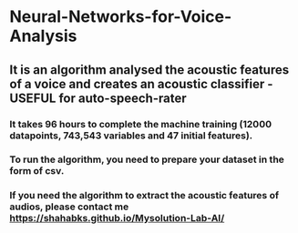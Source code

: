 # Neural-Networks-for-Voice-Analysis

## It is an algorithm analysed the acoustic features of a voice and creates an acoustic classifier - USEFUL for auto-speech-rater

### It takes 96 hours to complete the machine training (12000 datapoints, 743,543 variables and 47 initial features).

### To run the algorithm, you need to prepare your dataset in the form of csv. 

### If you need the algorithm to extract the acoustic features of audios, please contact me   https://shahabks.github.io/Mysolution-Lab-AI/
